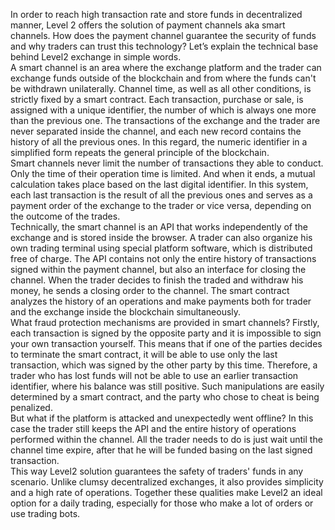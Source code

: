 In order to reach high transaction rate and store funds in decentralized manner, Level 2 offers the solution of payment channels aka smart channels. How does the payment channel guarantee the security of funds and why traders can trust this technology? Let’s explain the technical base behind Level2 exchange in simple words.<br>
A smart channel is an area where the exchange platform and the trader can exchange funds outside of the blockchain and from where the funds can't be withdrawn unilaterally. Channel time, as well as all other conditions, is strictly fixed by a smart contract. Each transaction, purchase or sale, is assigned with a unique identifier, the number of which is always one more than the previous one. The transactions of the exchange and the trader are never separated inside the channel, and each new record contains the history of all the previous ones. In this regard, the numeric identifier in a simplified form repeats the general principle of the blockchain.<br>
Smart channels never limit the number of transactions they able to conduct. Only the time of their operation time is limited. And when it ends, a mutual calculation takes place based on the last digital identifier. In this system, each last transaction is the result of all the previous ones and serves as a payment order of the exchange to the trader or vice versa, depending on the outcome of the trades.<br>
Technically, the smart channel is an API that works independently of the exchange and is stored inside the browser. A trader can also organize his own trading terminal using special platform software, which is distributed free of charge. The API contains not only the entire history of transactions signed within the payment channel, but also an interface for closing the channel. When the trader decides to finish the traded and withdraw his money, he sends a closing order to the channel. The smart contract analyzes the history of an operations and make payments both for trader and the exchange inside the blockchain simultaneously.<br>
What fraud protection mechanisms are provided in smart channels? Firstly, each transaction is signed by the opposite party and it is impossible to sign your own transaction yourself. This means that if one of the parties decides to terminate the smart contract, it will be able to use only the last transaction, which was signed by the other party by this time. Therefore, a trader who has lost funds will not be able to use an earlier transaction identifier, where his balance was still positive. Such manipulations are easily determined by a smart contract, and the party who chose to cheat is being penalized.<br>
But what if the platform is attacked and unexpectedly went offline? In this case the trader still keeps the API and the entire history of operations performed within the channel. All the trader needs to do is just wait until the channel time expire, after that he will be funded basing on the last signed transaction.<br>
This way Level2 solution guarantees the safety of traders' funds in any scenario. Unlike clumsy decentralized exchanges, it also provides simplicity and a high rate of operations. Together these qualities make Level2 an ideal option for a daily trading, especially for those who make a lot of orders or use trading bots.

